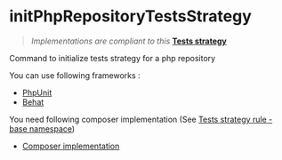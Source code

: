 # initPhpRepositoryTestsStrategy

> *Implementations are compliant to this* **[Tests strategy](https://github.com/yoanm/Readme/blob/master/TESTS_STRATEGY.md)**

Command to initialize tests strategy for a php repository

You can use following frameworks : 
* [PhpUnit](https://github.com/yoanm/initRepositoryWithPhpUnit)
* [Behat]()

You need following composer implementation (See [Tests strategy rule - base namespace](https://github.com/yoanm/Readme/blob/master/TESTS_STRATEGY.md#base-namespace))
* [Composer implementation](https://github.com/yoanm/Readme/blob/master/TESTS_STRATEGY.md#example-composer-implementation)
